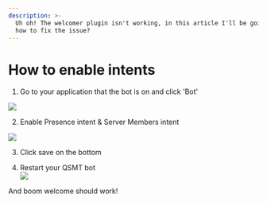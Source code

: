 ```yaml
---
description: >-
  Uh oh! The welcomer plugin isn't working, in this article I'll be going over
  how to fix the issue?
---
```


# How to enable intents



1. Go to your application that the bot is on and click 'Bot'

![](https://s3.amazonaws.com/cdn.freshdesk.com/data/helpdesk/attachments/production/69005936939/original/RCkDV25JHCHQamEfVN0XgB6rqVZZ5rn-Dw.png?1628028434)

2. Enable Presence intent & Server Members intent

![](https://s3.amazonaws.com/cdn.freshdesk.com/data/helpdesk/attachments/production/69005936941/original/bOfuyaOGyuEOOmYU3ot4f2be0sUomTE_lg.png?1628028434)

3. Click save on the bottom

4. Restart your QSMT bot  
![](https://s3.amazonaws.com/cdn.freshdesk.com/data/helpdesk/attachments/production/69005936940/original/LNb-dwrL4jqiHSN2bIXeCzNrOIjRADkjgg.png?1628028434)

And boom welcome should work!

